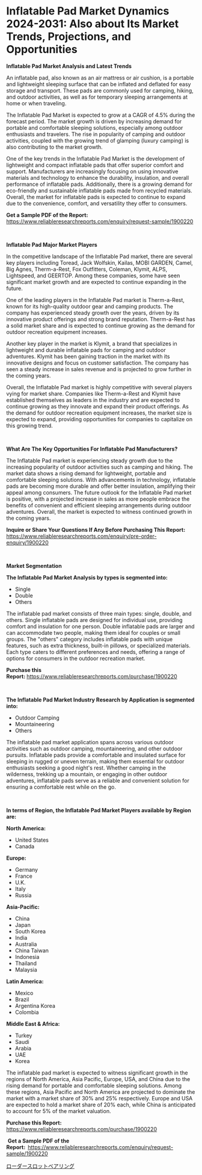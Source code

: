 <p><h1>Inflatable Pad Market Dynamics 2024-2031: Also about Its Market Trends, Projections, and Opportunities</h1></p><p><strong>Inflatable Pad Market Analysis and Latest Trends</strong></p>
<p><p>An inflatable pad, also known as an air mattress or air cushion, is a portable and lightweight sleeping surface that can be inflated and deflated for easy storage and transport. These pads are commonly used for camping, hiking, and outdoor activities, as well as for temporary sleeping arrangements at home or when traveling.</p><p>The Inflatable Pad Market is expected to grow at a CAGR of 4.5% during the forecast period. The market growth is driven by increasing demand for portable and comfortable sleeping solutions, especially among outdoor enthusiasts and travelers. The rise in popularity of camping and outdoor activities, coupled with the growing trend of glamping (luxury camping) is also contributing to the market growth.</p><p>One of the key trends in the Inflatable Pad Market is the development of lightweight and compact inflatable pads that offer superior comfort and support. Manufacturers are increasingly focusing on using innovative materials and technology to enhance the durability, insulation, and overall performance of inflatable pads. Additionally, there is a growing demand for eco-friendly and sustainable inflatable pads made from recycled materials. Overall, the market for inflatable pads is expected to continue to expand due to the convenience, comfort, and versatility they offer to consumers.</p></p>
<p><strong>Get a Sample PDF of the Report:&nbsp;</strong> <a href="https://www.reliableresearchreports.com/enquiry/request-sample/1900220">https://www.reliableresearchreports.com/enquiry/request-sample/1900220</a></p>
<p>&nbsp;</p>
<p><strong>Inflatable Pad Major Market Players</strong></p>
<p><p>In the competitive landscape of the Inflatable Pad market, there are several key players including Toread, Jack Wolfskin, Kailas, MOBI GARDEN, Camel, Big Agnes, Therm-a-Rest, Fox Outfitters, Coleman, Klymit, ALPS, Lightspeed, and GEERTOP. Among these companies, some have seen significant market growth and are expected to continue expanding in the future.</p><p>One of the leading players in the Inflatable Pad market is Therm-a-Rest, known for its high-quality outdoor gear and camping products. The company has experienced steady growth over the years, driven by its innovative product offerings and strong brand reputation. Therm-a-Rest has a solid market share and is expected to continue growing as the demand for outdoor recreation equipment increases.</p><p>Another key player in the market is Klymit, a brand that specializes in lightweight and durable inflatable pads for camping and outdoor adventures. Klymit has been gaining traction in the market with its innovative designs and focus on customer satisfaction. The company has seen a steady increase in sales revenue and is projected to grow further in the coming years.</p><p>Overall, the Inflatable Pad market is highly competitive with several players vying for market share. Companies like Therm-a-Rest and Klymit have established themselves as leaders in the industry and are expected to continue growing as they innovate and expand their product offerings. As the demand for outdoor recreation equipment increases, the market size is expected to expand, providing opportunities for companies to capitalize on this growing trend.</p></p>
<p>&nbsp;</p>
<p><strong>What Are The Key Opportunities For Inflatable Pad Manufacturers?</strong></p>
<p><p>The Inflatable Pad market is experiencing steady growth due to the increasing popularity of outdoor activities such as camping and hiking. The market data shows a rising demand for lightweight, portable and comfortable sleeping solutions. With advancements in technology, inflatable pads are becoming more durable and offer better insulation, amplifying their appeal among consumers. The future outlook for the Inflatable Pad market is positive, with a projected increase in sales as more people embrace the benefits of convenient and efficient sleeping arrangements during outdoor adventures. Overall, the market is expected to witness continued growth in the coming years.</p></p>
<p><strong>Inquire or Share Your Questions If Any Before Purchasing This Report:</strong> <a href="https://www.reliableresearchreports.com/enquiry/pre-order-enquiry/1900220">https://www.reliableresearchreports.com/enquiry/pre-order-enquiry/1900220</a></p>
<p>&nbsp;</p>
<p><strong>Market Segmentation</strong></p>
<p><strong>The Inflatable Pad Market Analysis by types is segmented into:</strong></p>
<p><ul><li>Single</li><li>Double</li><li>Others</li></ul></p>
<p><p>The inflatable pad market consists of three main types: single, double, and others. Single inflatable pads are designed for individual use, providing comfort and insulation for one person. Double inflatable pads are larger and can accommodate two people, making them ideal for couples or small groups. The "others" category includes inflatable pads with unique features, such as extra thickness, built-in pillows, or specialized materials. Each type caters to different preferences and needs, offering a range of options for consumers in the outdoor recreation market.</p></p>
<p><strong>Purchase this Report:&nbsp;</strong><a href="https://www.reliableresearchreports.com/purchase/1900220">https://www.reliableresearchreports.com/purchase/1900220</a></p>
<p>&nbsp;</p>
<p><strong>The Inflatable Pad Market Industry Research by Application is segmented into:</strong></p>
<p><ul><li>Outdoor Camping</li><li>Mountaineering</li><li>Others</li></ul></p>
<p><p>The inflatable pad market application spans across various outdoor activities such as outdoor camping, mountaineering, and other outdoor pursuits. Inflatable pads provide a comfortable and insulated surface for sleeping in rugged or uneven terrain, making them essential for outdoor enthusiasts seeking a good night's rest. Whether camping in the wilderness, trekking up a mountain, or engaging in other outdoor adventures, inflatable pads serve as a reliable and convenient solution for ensuring a comfortable rest while on the go.</p></p>
<p>&nbsp;</p>
<p><strong>In terms of Region, the Inflatable Pad Market Players available by Region are:</strong></p>
<p>
    <p> <strong> North America: </strong>
        <ul>
            <li>United States</li>
            <li>Canada</li>
        </ul>
        </p> 
    <p> <strong> Europe: </strong>
        <ul>
            <li>Germany</li>
            <li>France</li>
            <li>U.K.</li>
            <li>Italy</li>
            <li>Russia</li>
        </ul>
        </p> 
    <p> <strong> Asia-Pacific: </strong>
        <ul>
            <li>China</li>
            <li>Japan</li>
            <li>South Korea</li>
            <li>India</li>
            <li>Australia</li>
            <li>China Taiwan</li>
            <li>Indonesia</li>
            <li>Thailand</li>
            <li>Malaysia</li>
        </ul>
        </p> 
    <p> <strong> Latin America: </strong>
        <ul>
            <li>Mexico</li>
            <li>Brazil</li>
            <li>Argentina Korea</li>
            <li>Colombia</li>
        </ul>
        </p> 
    <p> <strong> Middle East & Africa: </strong>
        <ul>
            <li>Turkey</li>
            <li>Saudi</li>
            <li>Arabia</li>
            <li>UAE</li>
            <li>Korea</li>
        </ul>
    </p>
    </p>
<p><p>The inflatable pad market is expected to witness significant growth in the regions of North America, Asia Pacific, Europe, USA, and China due to the rising demand for portable and comfortable sleeping solutions. Among these regions, Asia Pacific and North America are projected to dominate the market with a market share of 30% and 25% respectively. Europe and USA are expected to hold a market share of 20% each, while China is anticipated to account for 5% of the market valuation.</p></p>
<p><strong>Purchase this Report: </strong><a href="https://www.reliableresearchreports.com/purchase/1900220">https://www.reliableresearchreports.com/purchase/1900220</a></p>
<p>&nbsp;<strong>Get a Sample PDF of the Report:&nbsp;&nbsp;</strong><a href="https://www.reliableresearchreports.com/enquiry/request-sample/1900220">https://www.reliableresearchreports.com/enquiry/request-sample/1900220</a></p>
<p><strong></strong></p>
<p><p><a href="https://github.com/nxboeu02965442/Market-Research-Report-List-1/blob/main/87802036068.md">ローダースロットベアリング</a></p></p>